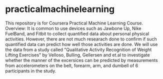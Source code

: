 # practicalmachinelearning
This repository is for Coursera Practical Machine Learning Course.
Overview:
It is common to use devices such as Jawbone Up, Nike FuelBand, and Fitbit to collect quantified data about personal physical activities. However, there are not much researach done to confirm if such quantified data can predict how well those activities are done. We will use the data from a study called "Qualitative Activity Recognition of Weight Lifting Exercises" by Velloso, Bulling, Gellersen and et.al to investigate whether the manner of the excersices can be predicted by measurements from accelerometers on the belt, forearm, arm, and dumbell of 6 participants in the study.

